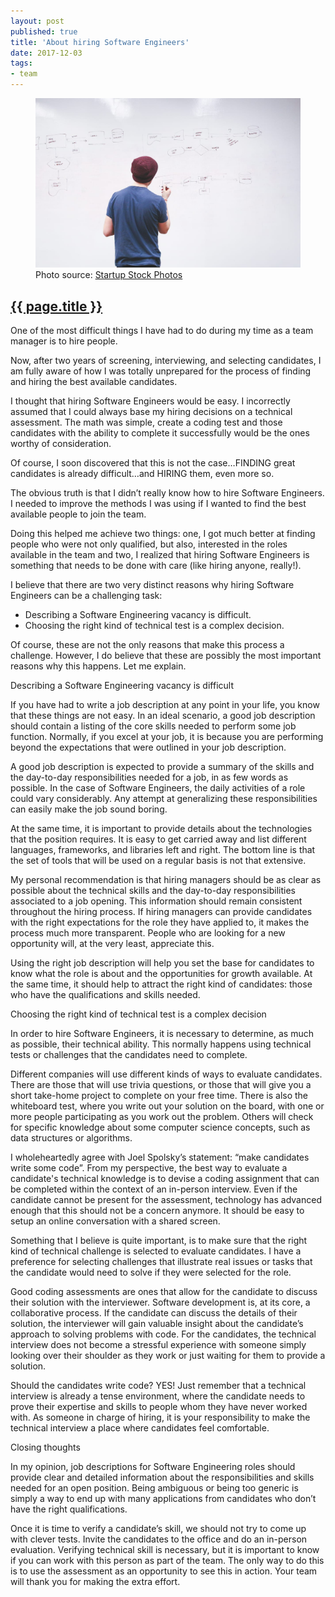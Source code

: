 ```yaml
---
layout: post
published: true
title: 'About hiring Software Engineers'
date: 2017-12-03
tags:
- team
---
```

<figure class="figure">
  <img class="mx-auto d-block img-fluid figure-img lazyload" src="/assets/images/171226/whiteboard-700.jpg" alt="Whiteboard" />
  <figcaption class="figure-caption text-right">Photo source: <a href="http://startupstockphotos.com/post/123128198211" target="_blank">Startup Stock Photos</a></figcaption>
</figure>
<h2 class="article-title">
  <a href="{{ page.url | prepend: site.baseurl }}">{{ page.title }}</a>
</h2>

One of the most difficult things I have had to do during my time as a team manager is to hire people.

Now, after two years of screening, interviewing, and selecting candidates, I am fully aware of how I was totally unprepared for the process of finding and hiring the best available candidates.

I thought that hiring Software Engineers would be easy. I incorrectly assumed that I could always base my hiring decisions on a technical assessment. The math was simple, create a coding test and those candidates with the ability to complete it successfully would be the ones worthy of consideration.

<!--more-->

Of course, I soon discovered that this is not the case…FINDING great candidates is already difficult…and HIRING them, even more so.

The obvious truth is that I didn’t really know how to hire Software Engineers. I needed to improve the methods I was using if I wanted to find the best available people to join the team.

Doing this helped me achieve two things: one, I got much better at finding people who were not only qualified, but also, interested in the roles available in the team and two, I realized that hiring Software Engineers is something that needs to be done with care (like hiring anyone, really!).

I believe that there are two very distinct reasons why hiring Software Engineers can be a challenging task:

- Describing a Software Engineering vacancy is difficult.
- Choosing the right kind of technical test is a complex decision.

Of course, these are not the only reasons that make this process a challenge. However, I do believe that these are possibly the most important reasons why this happens. Let me explain.

<p class="subtitle">Describing a Software Engineering vacancy is difficult</p>

If you have had to write a job description at any point in your life, you know that these things are not easy. In an ideal scenario, a good job description should contain a listing of the core skills needed to perform some job function. Normally, if you excel at your job, it is because you are performing beyond the expectations that were outlined in your job description.

A good job description is expected to provide a summary of the skills and the day-to-day responsibilities needed for a job, in as few words as possible. In the case of Software Engineers, the daily activities of a role could vary considerably. Any attempt at generalizing these responsibilities can easily make the job sound boring.

At the same time, it is important to provide details about the technologies that the position requires. It is easy to get carried away and list different languages, frameworks, and libraries left and right. The bottom line is that the set of tools that will be used on a regular basis is not that extensive.

My personal recommendation is that hiring managers should be as clear as possible about the technical skills and the day-to-day responsibilities associated to a job opening. This information should remain consistent throughout the hiring process. If hiring managers can provide candidates with the right expectations for the role they have applied to, it makes the process much more transparent. People who are looking for a new opportunity will, at the very least, appreciate this.

Using the right job description will help you set the base for candidates to know what the role is about and the opportunities for growth available. At the same time, it should help to attract the right kind of candidates: those who have the qualifications and skills needed.

<p class="subtitle">Choosing the right kind of technical test is a complex decision</p>

In order to hire Software Engineers, it is necessary to determine, as much as possible, their technical ability. This normally happens using technical tests or challenges that the candidates need to complete.

Different companies will use different kinds of ways to evaluate candidates. There are those that will use trivia questions, or those that will give you a short take-home project to complete on your free time. There is also the whiteboard test, where you write out your solution on the board, with one or more people participating as you work out the problem. Others will check for specific knowledge about some computer science concepts, such as data structures or algorithms.

I wholeheartedly agree with Joel Spolsky’s statement: “make candidates write some code”. From my perspective, the best way to evaluate a candidate's technical knowledge is to devise a coding assignment that can be completed within the context of an in-person interview. Even if the candidate cannot be present for the assessment, technology has advanced enough that this should not be a concern anymore. It should be easy to setup an online conversation with a shared screen.

Something that I believe is quite important, is to make sure that the right kind of technical challenge is selected to evaluate candidates. I have a preference for selecting challenges that illustrate real issues or tasks that the candidate would need to solve if they were selected for the role.

Good coding assessments are ones that allow for the candidate to discuss their solution with the interviewer. Software development is, at its core, a collaborative process. If the candidate can discuss the details of their solution, the interviewer will gain valuable insight about the candidate’s approach to solving problems with code. For the candidates, the technical interview does not become a stressful experience with someone simply looking over their shoulder as they work or just waiting for them to provide a solution.

Should the candidates write code? YES! Just remember that a technical interview is already a tense environment, where the candidate needs to prove their expertise and skills to people whom they have never worked with. As someone in charge of hiring, it is your responsibility to make the technical interview a place where candidates feel comfortable.

<p class="subtitle">Closing thoughts</p>

In my opinion, job descriptions for Software Engineering roles should provide clear and detailed information about the responsibilities and skills needed for an open position. Being ambiguous or being too generic is simply a way to end up with many applications from candidates who don’t have the right qualifications.

Once it is time to verify a candidate’s skill, we should not try to come up with clever tests. Invite the candidates to the office and do an in-person evaluation. Verifying technical skill is necessary, but it is important to know if you can work with this person as part of the team. The only way to do this is to use the assessment as an opportunity to see this in action. Your team will thank you for making the extra effort.